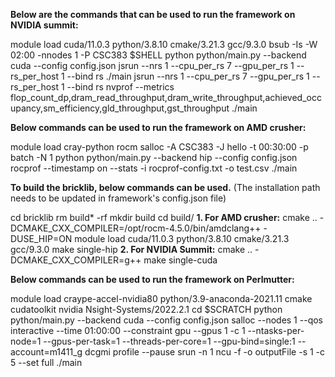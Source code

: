 **Below are the commands that can be used to run the framework on NVIDIA summit:**

module load cuda/11.0.3 python/3.8.10 cmake/3.21.3 gcc/9.3.0
bsub -Is -W 02:00 -nnodes 1 -P CSC383 $SHELL
python python/main.py --backend cuda --config config.json
jsrun --nrs 1 --cpu_per_rs 7 --gpu_per_rs 1 --rs_per_host 1  --bind rs ./main
jsrun --nrs 1 --cpu_per_rs 7 --gpu_per_rs 1 --rs_per_host 1  --bind rs nvprof --metrics
flop_count_dp,dram_read_throughput,dram_write_throughput,achieved_occupancy,sm_efficiency,gld_throughput,gst_throughput ./main

**Below commands can be used to run the framework on AMD crusher:**

module load cray-python rocm
salloc -A CSC383 -J hello -t 00:30:00 -p batch -N 1
python python/main.py --backend hip --config config.json
rocprof --timestamp on --stats -i rocprof-config.txt -o test.csv ./main

**To build the bricklib, below commands can be used.** (The installation path needs to be updated in framework's config.json file)

cd bricklib
rm build* -rf
mkdir build
cd build/
**1. For AMD crusher:**
cmake .. -DCMAKE_CXX_COMPILER=/opt/rocm-4.5.0/bin/amdclang++ -DUSE_HIP=ON
module load cuda/11.0.3 python/3.8.10 cmake/3.21.3 gcc/9.3.0
make single-hip
**2. For NVIDIA Summit:**
cmake .. -DCMAKE_CXX_COMPILER=g++
make single-cuda

**Below commands can be used to run the framework on Perlmutter:**

module load craype-accel-nvidia80 python/3.9-anaconda-2021.11 cmake cudatoolkit nvidia Nsight-Systems/2022.2.1
cd $SCRATCH
python python/main.py --backend cuda --config config.json
salloc --nodes 1 --qos interactive --time 01:00:00 --constraint gpu --gpus 1 -c 1 --ntasks-per-node=1 --gpus-per-task=1 --threads-per-core=1 --gpu-bind=single:1 --account=m1411_g
dcgmi profile --pause
srun -n 1 ncu -f -o outputFile -s 1 -c 5 --set full ./main



